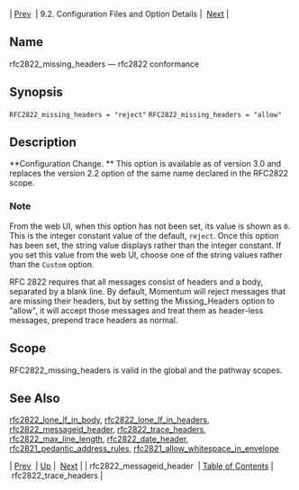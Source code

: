| [Prev](conf.ref.rfc2822_messageid_header)  | 9.2. Configuration Files and Option Details |  [Next](conf.ref.rfc2822_trace_headers.php) |

<a name="conf.ref.rfc2822_missing_headers"></a>
## Name

rfc2822_missing_headers — rfc2822 conformance

## Synopsis

`RFC2822_missing_headers = "reject"`
`RFC2822_missing_headers = "allow"`

<a name="idp11450176"></a>
## Description

**Configuration Change. ** This option is available as of version 3.0 and replaces the version 2.2 option of the same name declared in the RFC2822 scope.

### Note

From the web UI, when this option has not been set, its value is shown as `0`. This is the integer constant value of the default, `reject`. Once this option has been set, the string value displays rather than the integer constant. If you set this value from the web UI, choose one of the string values rather than the `Custom` option.

RFC 2822 requires that all messages consist of headers and a body, separated by a blank line. By default, Momentum will reject messages that are missing their headers, but by setting the Missing_Headers option to "allow", it will accept those messages and treat them as header-less messages, prepend trace headers as normal.

<a name="idp11456848"></a>
## Scope

RFC2822_missing_headers is valid in the global and the pathway scopes.

<a name="idp11458528"></a>
## See Also

[rfc2822_lone_lf_in_body](conf.ref.rfc2822_lone_lf_in_body "rfc2822_lone_lf_in_body"), [rfc2822_lone_lf_in_headers](conf.ref.rfc2822_lone_lf_in_headers.php "rfc2822_lone_lf_in_headers"), [rfc2822_messageid_header](conf.ref.rfc2822_messageid_header.php "rfc2822_messageid_header"), [rfc2822_trace_headers](conf.ref.rfc2822_trace_headers.php "rfc2822_trace_headers"), [rfc2822_max_line_length](conf.ref.rfc2822_max_line_length.php "rfc2822_max_line_length"), [rfc2822_date_header](conf.ref.rfc2822_date_header.php "rfc2822_date_header"), [rfc2821_pedantic_address_rules](conf.ref.rfc2821_pedantic_address_rules.php "rfc2821_pedantic_address_rules"), [rfc2821_allow_whitespace_in_envelope](conf.ref.rfc2821_allow_whitespace_in_envelope.php "rfc2821_allow_whitespace_in_envelope")

| [Prev](conf.ref.rfc2822_messageid_header)  | [Up](conf.ref.files.php) |  [Next](conf.ref.rfc2822_trace_headers.php) |
| rfc2822_messageid_header  | [Table of Contents](index) |  rfc2822_trace_headers |
